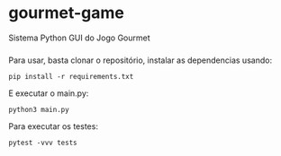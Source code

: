 # gourmet-game
Sistema Python GUI do Jogo Gourmet

###
Para usar, basta clonar o repositório, instalar as dependencias usando:

```
pip install -r requirements.txt
```

E executar o main.py:

```
python3 main.py
```


Para executar os testes:

```
pytest -vvv tests
```
